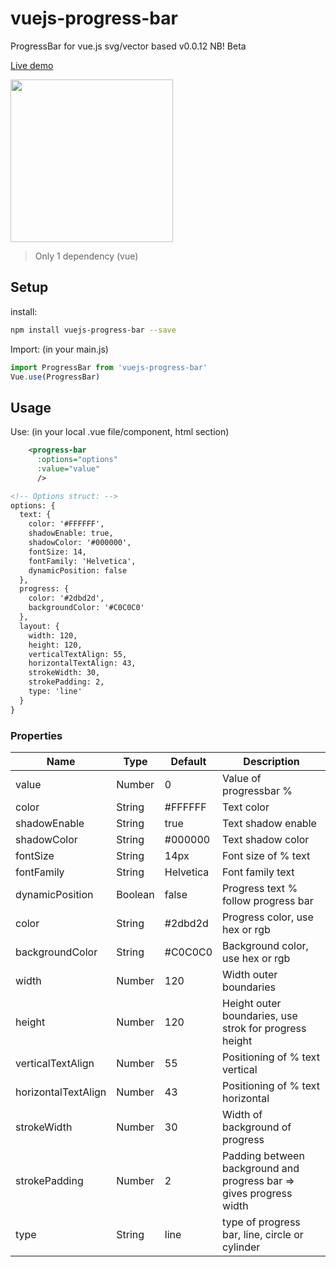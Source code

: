 # vuejs-progress-bar
ProgressBar for vue.js
svg/vector based
v0.0.12
NB! Beta

[Live demo](http://softwarefun.no/#/progressbar)

<img src="http://softwarefun.no/static/demo_progress_barV2.png" height="260">

> Only 1 dependency (vue)

## Setup
install:
```bash
npm install vuejs-progress-bar --save
```

Import: (in your main.js)
```javascript
import ProgressBar from 'vuejs-progress-bar'
Vue.use(ProgressBar)
```
## Usage
Use: (in your local .vue file/component, html section)

```xml
    <progress-bar
      :options="options"
      :value="value"
      />

<!-- Options struct: -->
options: {
  text: {
    color: '#FFFFFF',
    shadowEnable: true,
    shadowColor: '#000000',
    fontSize: 14,
    fontFamily: 'Helvetica',
    dynamicPosition: false
  },
  progress: {
    color: '#2dbd2d',
    backgroundColor: '#C0C0C0'
  },
  layout: {
    width: 120,
    height: 120,
    verticalTextAlign: 55,
    horizontalTextAlign: 43,
    strokeWidth: 30,
    strokePadding: 2,
    type: 'line'
  }
}
```

### Properties

| Name      | Type              | Default     | Description                        |
| ---       | ---               | ---         | ---                                |
| value           | Number           | 0            | Value of progressbar % |
| color           | String           | #FFFFFF      | Text color |
| shadowEnable    | String           | true         | Text shadow enable |
| shadowColor     | String           | #000000      | Text shadow color |
| fontSize        | String           | 14px         | Font size of % text |
| fontFamily      | String           | Helvetica    | Font family text |
| dynamicPosition | Boolean          | false        | Progress text % follow progress bar |
| color           | String           | #2dbd2d      | Progress color, use hex or rgb |
| backgroundColor | String           | #C0C0C0      | Background color, use hex or rgb |
| width           | Number           | 120          | Width outer boundaries |
| height          | Number           | 120          | Height outer boundaries, use strok for progress height |
| verticalTextAlign      | Number    | 55           | Positioning of % text vertical |
| horizontalTextAlign    | Number    | 43           | Positioning of % text horizontal |
| strokeWidth     | Number           | 30           | Width of background of progress |
| strokePadding   | Number           | 2            | Padding between background and progress bar => gives progress width |
| type            | String           | line         | type of progress bar, line, circle or cylinder |
